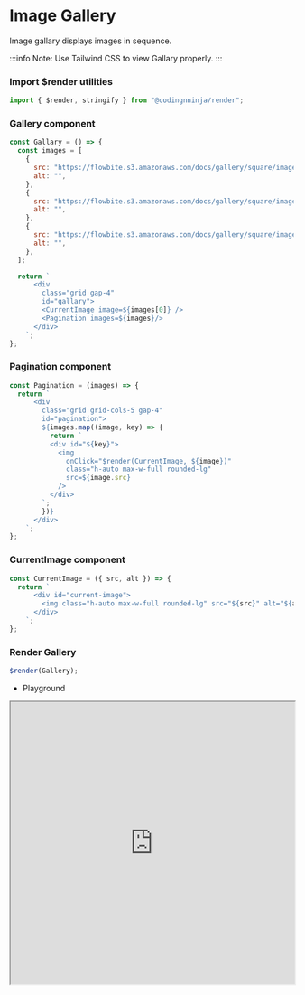 # Image Gallery

Image gallary displays images in sequence.

:::info
Note: Use Tailwind CSS to view Gallary properly.
:::

### Import $render utilities

```js
import { $render, stringify } from "@codingnninja/render";
```

### Gallery component

```js
const Gallary = () => {
  const images = [
    {
      src: "https://flowbite.s3.amazonaws.com/docs/gallery/square/image-1.jpg",
      alt: "",
    },
    {
      src: "https://flowbite.s3.amazonaws.com/docs/gallery/square/image-2.jpg",
      alt: "",
    },
    {
      src: "https://flowbite.s3.amazonaws.com/docs/gallery/square/image-3.jpg",
      alt: "",
    },
  ];

  return `
      <div 
        class="grid gap-4"
        id="gallary">
        <CurrentImage image=${images[0]} />
        <Pagination images=${images}/>
      </div>
    `;
};
```

### Pagination component

```js
const Pagination = (images) => {
  return `
      <div 
        class="grid grid-cols-5 gap-4"
        id="pagination">
        ${images.map((image, key) => {
          return `
          <div id="${key}">
            <img
              onClick="$render(CurrentImage, ${image})"
              class="h-auto max-w-full rounded-lg" 
              src=${image.src}
            />
          </div>
        `;
        })}
      </div>
    `;
};
```

### CurrentImage component

```js
const CurrentImage = ({ src, alt }) => {
  return `
      <div id="current-image">
        <img class="h-auto max-w-full rounded-lg" src="${src}" alt="${alt}">
      </div>
    `;
};
```

### Render Gallery

```js
$render(Gallery);
```

- Playground

<iframe src="https://codesandbox.io/embed/yq4sn7?view=Editor+%2B+Preview&module=%2Findex.html"
     width="100%" 
     height="500px"
     allow="accelerometer; ambient-light-sensor; camera; encrypted-media; geolocation; gyroscope; hid; microphone; midi; payment; usb; vr; xr-spatial-tracking"
     sandbox="allow-forms allow-modals allow-popups allow-presentation allow-same-origin allow-scripts"
   ></iframe>
